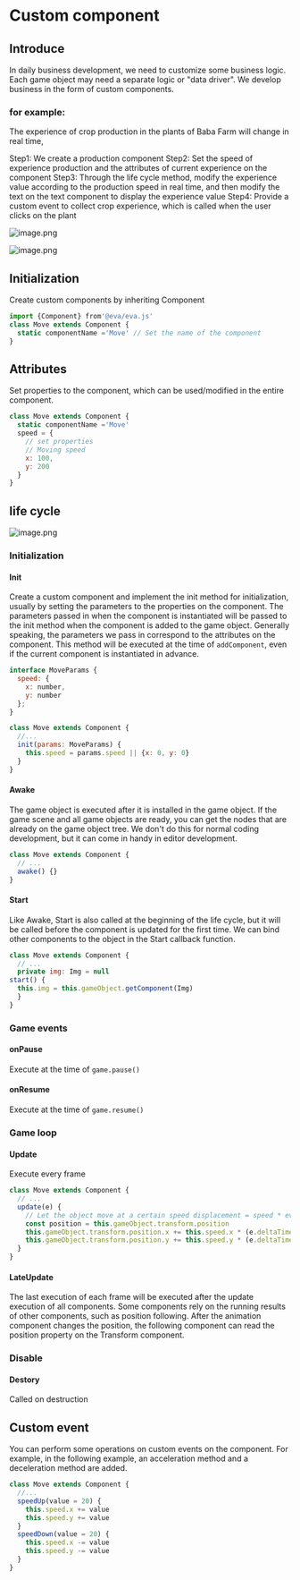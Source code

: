 # Custom component

## Introduce

In daily business development, we need to customize some business logic. Each game object may need a separate logic or "data driver". We develop business in the form of custom components.

### for example:

The experience of crop production in the plants of Baba Farm will change in real time,

Step1: We create a production component
Step2: Set the speed of experience production and the attributes of current experience on the component
Step3: Through the life cycle method, modify the experience value according to the production speed in real time, and then modify the text on the text component to display the experience value
Step4: Provide a custom event to collect crop experience, which is called when the user clicks on the plant

![image.png](https://img.alicdn.com/imgextra/i1/O1CN01wuCCfA1cXsquhQJ06_!!6000000003611-2-tps-452-492.png)

![image.png](https://gw.alicdn.com/imgextra/i1/O1CN01TCaFQj1jWEkJC0TGp_!!6000000004555-2-tps-1724-958.png)

## Initialization

Create custom components by inheriting Component

```js
import {Component} from'@eva/eva.js'
class Move extends Component {
  static componentName ='Move' // Set the name of the component
}
```

## Attributes

Set properties to the component, which can be used/modified in the entire component.

```js
class Move extends Component {
  static componentName ='Move'
  speed = {
    // set properties
    // Moving speed
    x: 100,
    y: 200
  }
}
```

## life cycle

![image.png](https://gw.alicdn.com/imgextra/i1/O1CN01VCWqjG1qmuTjGuJ4y_!!6000000005539-2-tps-1422-1202.png)

### Initialization

#### Init

Create a custom component and implement the init method for initialization, usually by setting the parameters to the properties on the component.
The parameters passed in when the component is instantiated will be passed to the init method when the component is added to the game object.
Generally speaking, the parameters we pass in correspond to the attributes on the component.
This method will be executed at the time of `addComponent`, even if the current component is instantiated in advance.

```js
interface MoveParams {
  speed: {
    x: number,
    y: number
  };
}

class Move extends Component {
  //...
  init(params: MoveParams) {
    this.speed = params.speed || {x: 0, y: 0}
  }
}
```

#### Awake

The game object is executed after it is installed in the game object.
If the game scene and all game objects are ready, you can get the nodes that are already on the game object tree.
We don't do this for normal coding development, but it can come in handy in editor development.

```js
class Move extends Component {
  // ...
  awake() {}
}
```

#### Start

Like Awake, Start is also called at the beginning of the life cycle, but it will be called before the component is updated for the first time.
We can bind other components to the object in the Start callback function.

```js
class Move extends Component {
  // ...
  private img: Img = null
start() {
  this.img = this.gameObject.getComponent(Img)
  }
}
```

### Game events

#### onPause

Execute at the time of `game.pause()`

#### onResume

Execute at the time of `game.resume()`

### Game loop

#### Update

Execute every frame

```js
class Move extends Component {
  // ...
  update(e) {
    // Let the object move at a certain speed displacement = speed * event
    const position = this.gameObject.transform.position
    this.gameObject.transform.position.x += this.speed.x * (e.deltaTime / 1000)
    this.gameObject.transform.position.y += this.speed.y * (e.deltaTime / 1000)
  }
}
```

#### LateUpdate

The last execution of each frame will be executed after the update execution of all components. Some components rely on the running results of other components, such as position following. After the animation component changes the position, the following component can read the position property on the Transform component.

### Disable

#### Destory

Called on destruction

## Custom event

You can perform some operations on custom events on the component. For example, in the following example, an acceleration method and a deceleration method are added.

```js
class Move extends Component {
  //...
  speedUp(value = 20) {
    this.speed.x += value
    this.speed.y += value
  }
  speedDown(value = 20) {
    this.speed.x -= value
    this.speed.y -= value
  }
}
```

<br/>
<br/>
<br/>
<br/>
<br/>
